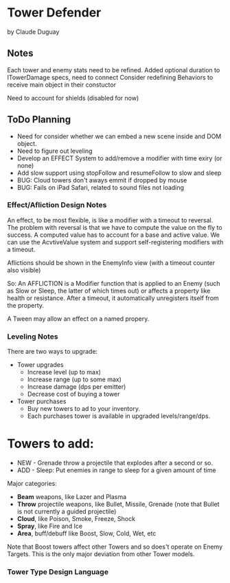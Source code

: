 # Tower Defender

by Claude Duguay

## Notes

Each tower and enemy stats need to be refined.
Added optional duration to ITowerDamage specs, need to connect
Consider redefining Behaviors to receive main object in their constuctor

Need to account for shields (disabled for now)

## ToDo Planning

* Need for consider whether we can embed a new scene inside and DOM object.
* Need to figure out leveling
* Develop an EFFECT System to add/remove a modifier with time exiry (or none)
* Add slow support using stopFollow and resumeFollow to slow and sleep
* BUG: Cloud towers don't aways emmit if dropped by mouse
* BUG: Fails on iPad Safari, related to sound files not loading

### Effect/Afliction Design Notes

An effect, to be most flexible, is like a modifier with a timeout to reversal.
The problem with reversal is that we have to compute the value on the fly to
success. A computed value has to account for a base and active value.
We can use the AcvtiveValue system and support self-registering modifiers
with a timeout.

Aflictions should be shown in the EnemyInfo view (with a timeout counter
also visible)

So: An AFFLICTION is a Modifier function that is applied to an Enemy (such as
Slow or Sleep, the latter of which times out) or affects a property like health
or resistance. After a timeout, it automatically unregisters itself from the 
property.

A Tween may allow an effect on a named propery.

### Leveling Notes

There are two ways to upgrade:

* Tower upgrades
  * Increase level (up to max)
  * Increase range (up to some max)
  * Increase damage (dps per emitter)
  * Decrease cost of buying a tower
* Tower purchases
  * Buy new towers to ad to your inventory.
  * Each purchases tower is available in upgraded levels/range/dps.

# Towers to add:

* NEW - Grenade throw a projectile that explodes after a second or so.
* ADD - Sleep: Put enemies in range to sleep for a given amount of time

Major categories:

* **Beam** weapons, like Lazer and Plasma
* **Throw** projectile weapons, like Bullet, Missile, Grenade (note that Bullet is not currently a guided projectile)
* **Cloud**, like Poison, Smoke, Freeze, Shock
* **Spray**, like Fire and Ice
* **Area**, buff/debuff like Boost, Slow, Cold, Wet, etc

Note that Boost towers affect other Towers and so does't operate on Enemy Targets.
This is the only major deviation from other Tower models.

### Tower Type Design Language
